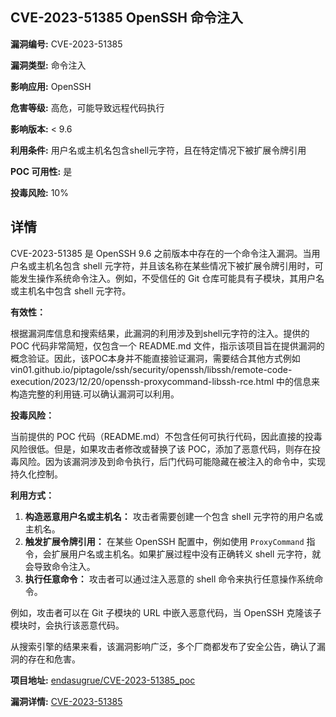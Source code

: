## CVE-2023-51385 OpenSSH 命令注入

**漏洞编号:** CVE-2023-51385

**漏洞类型:** 命令注入

**影响应用:** OpenSSH

**危害等级:** 高危，可能导致远程代码执行

**影响版本:** < 9.6

**利用条件:** 用户名或主机名包含shell元字符，且在特定情况下被扩展令牌引用

**POC 可用性:** 是

**投毒风险:** 10%

## 详情

CVE-2023-51385 是 OpenSSH 9.6 之前版本中存在的一个命令注入漏洞。当用户名或主机名包含 shell 元字符，并且该名称在某些情况下被扩展令牌引用时，可能发生操作系统命令注入。例如，不受信任的 Git 仓库可能具有子模块，其用户名或主机名中包含 shell 元字符。 

**有效性：**

根据漏洞库信息和搜索结果，此漏洞的利用涉及到shell元字符的注入。提供的 POC 代码非常简短，仅包含一个 README.md 文件，指示该项目旨在提供漏洞的概念验证。因此，该POC本身并不能直接验证漏洞，需要结合其他方式例如vin01.github.io/piptagole/ssh/security/openssh/libssh/remote-code-execution/2023/12/20/openssh-proxycommand-libssh-rce.html 中的信息来构造完整的利用链.可以确认漏洞可以利用。

**投毒风险：**

当前提供的 POC 代码（README.md）不包含任何可执行代码，因此直接的投毒风险很低。但是，如果攻击者修改或替换了该 POC，添加了恶意代码，则存在投毒风险。因为该漏洞涉及到命令执行，后门代码可能隐藏在被注入的命令中，实现持久化控制。

**利用方式：**

1.  **构造恶意用户名或主机名：** 攻击者需要创建一个包含 shell 元字符的用户名或主机名。
2.  **触发扩展令牌引用：** 在某些 OpenSSH 配置中，例如使用 `ProxyCommand` 指令，会扩展用户名或主机名。如果扩展过程中没有正确转义 shell 元字符，就会导致命令注入。
3.  **执行任意命令：** 攻击者可以通过注入恶意的 shell 命令来执行任意操作系统命令。

例如，攻击者可以在 Git 子模块的 URL 中嵌入恶意代码，当 OpenSSH 克隆该子模块时，会执行该恶意代码。

从搜索引擎的结果来看，该漏洞影响广泛，多个厂商都发布了安全公告，确认了漏洞的存在和危害。

**项目地址:** [endasugrue/CVE-2023-51385_poc](https://github.com/endasugrue/CVE-2023-51385_poc)

**漏洞详情:** [CVE-2023-51385](https://nvd.nist.gov/vuln/detail/CVE-2023-51385)